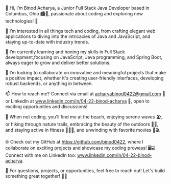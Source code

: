 
👋 Hi, I’m Binod Acharya, a Junior Full Stack Java Developer based in Columbus, Ohio 🏙️🌳,
passionate about coding and exploring new technologies! 🚀

👀 I’m interested in all things tech and coding, from crafting elegant web applications to diving into the 
intricacies of Java and JavaScript, and staying up-to-date with industry trends.

🌱 I’m currently learning and honing my skills in Full Stack development,focusing on JavaScript,
Java programming, and Spring Boot, always eager to grow and deliver better solutions.

💞️ I’m looking to collaborate on innovative and meaningful projects that make a positive impact, 
whether it's creating user-friendly interfaces, developing robust backends, or anything in between.

📫 How to reach me? Connect via email at acharyabinod0422@gmail.com 📧 or LinkedIn at www.linkedin.com/in/04-22-binod-acharya 🤝,
open to exciting opportunities and discussions!

🌊 When not coding, you'll find me at the beach, enjoying serene waves 🏖️, 
or hiking through nature trails, embracing the beauty of the outdoors 🚶‍♂️, 
and staying active in fitness 💪🏋️‍♂️, and unwinding with favorite movies 🍿🎬.

🌐 Check out my GitHub at https://github.com/binod0422,
where I collaborate on exciting projects and showcase my coding prowess! 
🖥️💻 Connect with me on LinkedIn too: www.linkedin.com/in/04-22-binod-acharya.


💬 For questions, projects, or opportunities, feel free to reach out! Let's build something great together! 🤝🌟
